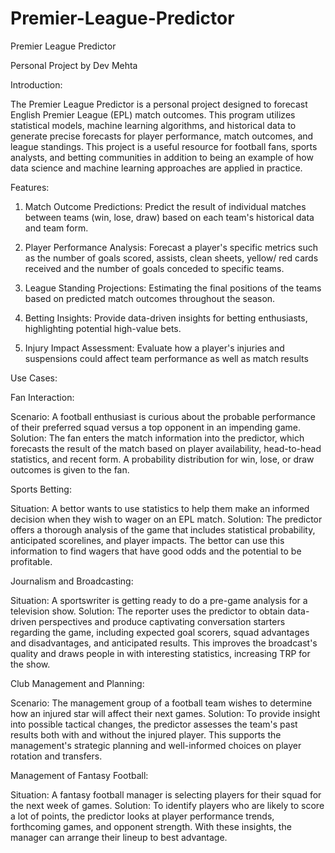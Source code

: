 # Premier-League-Predictor

Premier League 
Predictor


Personal Project 
by Dev Mehta


Introduction:

The Premier League Predictor is a personal project designed to forecast English Premier League (EPL) match outcomes. This program utilizes statistical models, machine learning algorithms, and historical data to generate precise forecasts for player performance, match outcomes, and league standings. This project is a useful resource for football fans, sports analysts, and betting communities in addition to being an example of how data science and machine learning approaches are applied in practice.


Features:

1. Match Outcome Predictions:
Predict the result of individual matches between teams (win, lose, draw) based on each team's historical data and team form.

2. Player Performance Analysis:
Forecast a player's specific metrics such as the number of goals scored, assists, clean sheets, yellow/ red cards received and the number of goals conceded to specific teams. 

3. League Standing Projections:
Estimating the final positions of the teams based on predicted match outcomes throughout the season. 

4. Betting Insights:
Provide data-driven insights for betting enthusiasts, highlighting potential high-value bets. 

5. Injury Impact Assessment:
Evaluate how a player's injuries and suspensions could affect team performance as well as match results
	



Use Cases:

Fan Interaction:

Scenario: A football enthusiast is curious about the probable performance of their preferred squad versus a top opponent in an impending game.
Solution: The fan enters the match information into the predictor, which forecasts the result of the match based on player availability, head-to-head statistics, and recent form. A probability distribution for win, lose, or draw outcomes is given to the fan.

Sports Betting:

Situation: A bettor wants to use statistics to help them make an informed decision when they wish to wager on an EPL match.
Solution: The predictor offers a thorough analysis of the game that includes statistical probability, anticipated scorelines, and player impacts. The bettor can use this information to find wagers that have good odds and the potential to be profitable.

Journalism and Broadcasting:

Situation: A sportswriter is getting ready to do a pre-game analysis for a television show.
Solution: The reporter uses the predictor to obtain data-driven perspectives and produce captivating conversation starters regarding the game, including expected goal scorers, squad advantages and disadvantages, and anticipated results. This improves the broadcast's quality and draws people in with interesting statistics, increasing TRP for the show.



Club Management and Planning:

Scenario: The management group of a football team wishes to determine how an injured star will affect their next games.
Solution: To provide insight into possible tactical changes, the predictor assesses the team's past results both with and without the injured player. This supports the management's strategic planning and well-informed choices on player rotation and transfers.

Management of Fantasy Football:

Situation: A fantasy football manager is selecting players for their squad for the next week of games.
Solution: To identify players who are likely to score a lot of points, the predictor looks at player performance trends, forthcoming games, and opponent strength. With these insights, the manager can arrange their lineup to best advantage.





